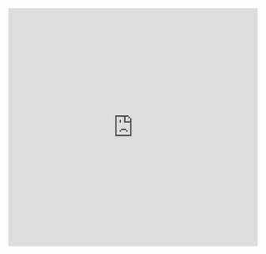 <iframe width="640px" height="480px" src="https://forms.office.com/Pages/ResponsePage.aspx?id=wKZwY5B7CUe9blnCjt6DO8UfD9IGeAFGkWaMpJRtyxtUOTBFSVk1UjgySTNRVkk2OVRWQUpJVjVLQi4u&embed=true" frameborder="0" marginwidth="0" marginheight="0" style="border: none; max-width:100%; max-height:100vh" allowfullscreen webkitallowfullscreen mozallowfullscreen msallowfullscreen> </iframe>
